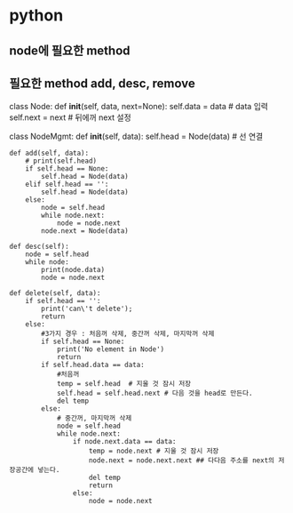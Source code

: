 # python

## node에 필요한 method

## 필요한 method add, desc, remove

class Node:
    def __init__(self, data, next=None):
        self.data = data  # data 입력
        self.next = next # 뒤에꺼 next 설정
        
class NodeMgmt:
    def __init__(self, data):
        self.head = Node(data) # 선 연결
        
    def add(self, data):
        # print(self.head)
        if self.head == None:
            self.head = Node(data)
        elif self.head == '':
            self.head = Node(data)
        else:
            node = self.head
            while node.next:
                node = node.next
            node.next = Node(data)
    
    def desc(self):
        node = self.head
        while node:
            print(node.data)
            node = node.next
            
    def delete(self, data):
        if self.head == '':
            print('can\'t delete');
            return 
        else:
            #3가지 경우 : 처음꺼 삭제, 중간꺼 삭제, 마지막꺼 삭제
            if self.head == None:
                print('No element in Node')
                return
            if self.head.data == data:
                #처음꺼
                temp = self.head  # 지울 것 잠시 저장
                self.head = self.head.next # 다음 것을 head로 만든다.
                del temp
            else:
                # 중간꺼, 마지막꺼 삭제
                node = self.head
                while node.next:
                    if node.next.data == data:
                        temp = node.next # 지울 것 잠시 저장
                        node.next = node.next.next ## 다다음 주소를 next의 저장공간에 넣는다.
                        del temp
                        return
                    else:
                        node = node.next
                    
                    